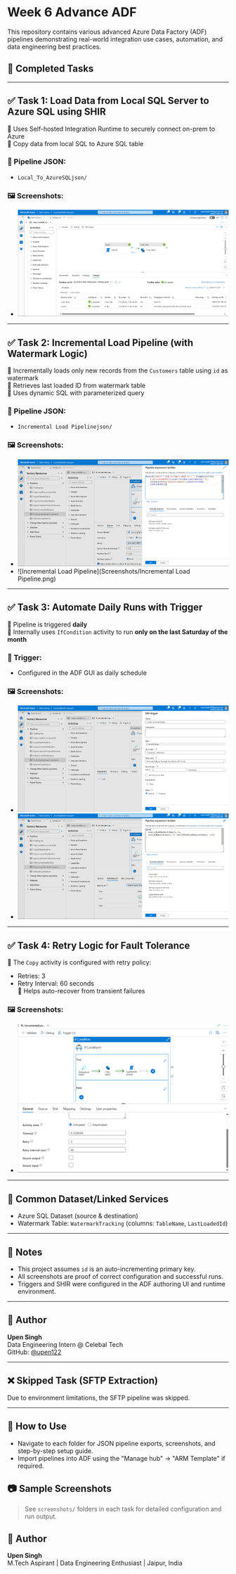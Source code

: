 # Week 6 Advance ADF 

This repository contains various advanced Azure Data Factory (ADF) pipelines demonstrating real-world integration use cases, automation, and data engineering best practices.

## 📌 Completed Tasks


---

## ✅ Task 1: Load Data from Local SQL Server to Azure SQL using SHIR

🔹 Uses Self-hosted Integration Runtime to securely connect on-prem to Azure  
🔹 Copy data from local SQL to Azure SQL table

### 🔧 Pipeline JSON:
- `Local_To_AzureSQLjson/`

### 🖼️ Screenshots:
- ![SHIR Setup](Screenshots/Local_To_Azure_sql.png)

---

## ✅ Task 2: Incremental Load Pipeline (with Watermark Logic)

🔹 Incrementally loads only new records from the `Customers` table using `id` as watermark  
🔹 Retrieves last loaded ID from watermark table  
🔹 Uses dynamic SQL with parameterized query

### 🔧 Pipeline JSON:
- `Incremental Load Pipelinejson/`

### 🖼️ Screenshots:
- ![Watermark Variable](Screenshots/watermark-variable.png)
- ![Incremental Load Pipeline](Screenshots/Incremental Load Pipeline.png)

---

## ✅ Task 3: Automate Daily Runs with Trigger

🔹 Pipeline is triggered **daily**  
🔹 Internally uses `IfCondition` activity to run **only on the last Saturday of the month**

### 🔧 Trigger:
- Configured in the ADF GUI as daily schedule

### 🖼️ Screenshots:
- ![Incremental Daily Trigger](Screenshots/Incremental_daily_trigger.png)
- ![Last Saturday Logic](Screenshots/Last_Satuurday_Trigger.png)

---

## ✅ Task 4: Retry Logic for Fault Tolerance

🔹 The `Copy` activity is configured with retry policy:
  - Retries: 3
  - Retry Interval: 60 seconds  
🔹 Helps auto-recover from transient failures

### 🖼️ Screenshots:
- ![Retry Logic](Screenshots/Retry_Logic.png)

---

## 🔁 Common Dataset/Linked Services

- Azure SQL Dataset (source & destination)
- Watermark Table: `WatermarkTracking` (columns: `TableName`, `LastLoadedId`)

---

## 📌 Notes

- This project assumes `id` is an auto-incrementing primary key.
- All screenshots are proof of correct configuration and successful runs.
- Triggers and SHIR were configured in the ADF authoring UI and runtime environment.

---

## 👤 Author

**Upen Singh**  
Data Engineering Intern @ Celebal Tech  
GitHub: [@upen122](https://github.com/upen122)


---

## ❌ Skipped Task (SFTP Extraction)
Due to environment limitations, the SFTP pipeline was skipped.

---

## 🧠 How to Use
- Navigate to each folder for JSON pipeline exports, screenshots, and step-by-step setup guide.
- Import pipelines into ADF using the "Manage hub" → "ARM Template" if required.

## 📷 Sample Screenshots
> See `screenshots/` folders in each task for detailed configuration and run output.

## 📅 Author
**Upen Singh**  
M.Tech Aspirant | Data Engineering Enthusiast | Jaipur, India

